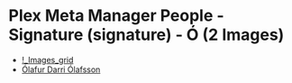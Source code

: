 # Plex Meta Manager People - Signature (signature) - Ó (2 Images)

* [!_Images_grid](https://raw.githubusercontent.com/meisnate12/Plex-Meta-Manager-People-signature/master/Ó/Images/%21_Images_grid.jpg)
* [Ólafur Darri Ólafsson](https://raw.githubusercontent.com/meisnate12/Plex-Meta-Manager-People-signature/master/Ó/Images/%C3%93lafur%20Darri%20%C3%93lafsson.jpg)
